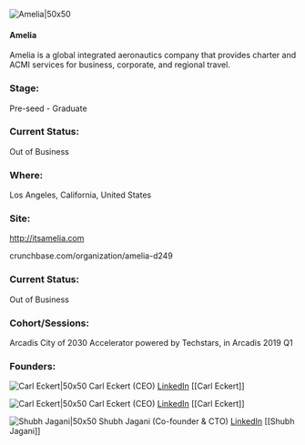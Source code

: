 

![Amelia|50x50](https://apimg.techstars.com/connect/images/image_files/5c89732fa36c1176190000b4/original/Pause_full_blue.png)

#### Amelia
Amelia is a global integrated aeronautics company that provides charter and ACMI services for business, corporate, and regional travel.

### Stage: 
Pre-seed - Graduate 

### Current Status: 
Out of Business

### Where:
Los Angeles, California, United States

### Site:
http://itsamelia.com



crunchbase.com/organization/amelia-d249

### Current Status: 
Out of Business

### Cohort/Sessions: 
Arcadis City of 2030 Accelerator powered by Techstars, in Arcadis 2019 Q1

### Founders: 

![Carl Eckert|50x50](http://s3.amazonaws.com/ts-accel-connect-uploads/images/image_files/5c8bf05e34a60d19f6000000/original/Headshot.jpg) Carl Eckert (CEO) [LinkedIn](https://linkedin.com/in/carl-eckert-31365662) [[Carl Eckert]]

![Carl Eckert|50x50](http://s3.amazonaws.com/ts-accel-connect-uploads/images/image_files/5c8bf05e34a60d19f6000000/original/Headshot.jpg) Carl Eckert (CEO) [LinkedIn](https://linkedin.com/in/carl-eckert-31365662) [[Carl Eckert]]

![Shubh Jagani|50x50](https://apimg.techstars.com/connect/images/image_files/5c78c68fa36c11535e000087/original/IMG_1691.JPG) Shubh Jagani (Co-founder & CTO) [LinkedIn](https://linkedin.com/in/shubhjagani) [[Shubh Jagani]]


